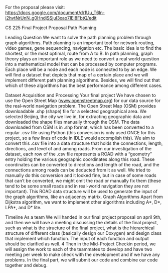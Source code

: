 For the proposal please visit: https://docs.google.com/document/d/1Uu_T6ln-i2hvtNrUnN_g0HndjSSjul3xao7IEi8FbtQ/edit

CS 225 Final Project Proposal
Path Planning


Leading Question
We want to solve the path planning problem through graph algorithms. Path planning is an important tool for network routing, video games, gene sequencing, navigation etc. The basic idea is to find the shortest, or the most optimal, route from A to B.  In path planning, graph theory plays an important role as we need to convert a real world question into a mathematical model that can be processed by computer programs. Each place will be a node and each node is connected to by an edge. We will find a dataset that depicts that map of a certain place and we will implement different path planning algorithms. Besides, we will find out that which of these algorithms has the best performance among different cases. 

Dataset Acquisition and Processing Your final project
We have chosen to use the Open Street Map (www.openstreetmap.org) for our data source for the real-world navigation problem. The Open Street Map (OSM) provides downloadable .shp (shape) file for a selected geographical area. We selected Beijing, the city we live in, for extracting geographic data and downloaded the shape files manually through the OSM. 
The data downloaded from OSM is in .shp format, which has been converted to a regular .csv file using Python (this conversion is only used ONCE for this project, so a few lines of code in IDLE would accomplish this). We aim to convert this .csv file into a data structure that holds the connections, length, directions, and level of and among roads. From our investigation of the dataset, each row of the .csv file represents a ROAD with a “geometry” entry holding the various geographic coordinates along this road. These coordinates can be converted to directions and length of the road, and the connections among roads can be deducted from it as well. We tried to manually do this conversion and it looked fine, but in case of some roads that can’t be converted, we might omit the road or manually fix them (these tend to be some small roads and in real-world navigation they are not important). This ROAD data structure will be used to generate the input of the graph algorithms, like an adjacency matrix.
Graph Algorithms
Apart from Dijkstra algorithm, we want to implement other algorithms including A*, D*, LPA*, and D* lite. 

Timeline As a team
We will handed in our final project proposal on april 9th, and then we will have a meeting discussing the details of the final project, such as what is the structure of the final project, what is the hierarchical structure of different class (basically design our Doxygen) and design class that implement which function. The input of each function and output should be clarified as well. 4
Then in the Mid-Project Checkin period, we will assign the work to each of the teammates to develop and have two meeting per week to make check with the development and if we have any problems. 
In the final part, we will submit our code and combine our code together and debug. 

 
